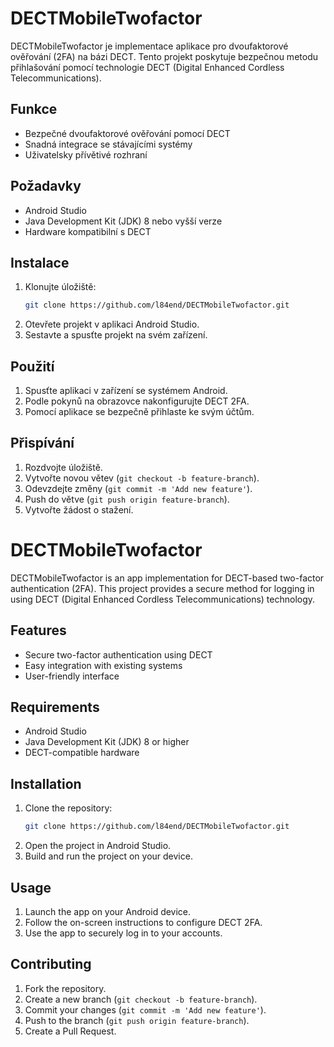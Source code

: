 # DECTMobileTwofactor

DECTMobileTwofactor je implementace aplikace pro dvoufaktorové ověřování (2FA) na bázi DECT. Tento projekt poskytuje bezpečnou metodu přihlašování pomocí technologie DECT (Digital Enhanced Cordless Telecommunications).

## Funkce

- Bezpečné dvoufaktorové ověřování pomocí DECT
- Snadná integrace se stávajícími systémy
- Uživatelsky přívětivé rozhraní

## Požadavky

- Android Studio
- Java Development Kit (JDK) 8 nebo vyšší verze
- Hardware kompatibilní s DECT

## Instalace

1. Klonujte úložiště:
    ```sh
    git clone https://github.com/l84end/DECTMobileTwofactor.git
    ```
2. Otevřete projekt v aplikaci Android Studio.
3. Sestavte a spusťte projekt na svém zařízení.

## Použití

1. Spusťte aplikaci v zařízení se systémem Android.
2. Podle pokynů na obrazovce nakonfigurujte DECT 2FA.
3. Pomocí aplikace se bezpečně přihlaste ke svým účtům.

## Přispívání

1. Rozdvojte úložiště.
2. Vytvořte novou větev (`git checkout -b feature-branch`).
3. Odevzdejte změny (`git commit -m 'Add new feature'`).
4. Push do větve (`git push origin feature-branch`).
5. Vytvořte žádost o stažení.



# DECTMobileTwofactor

DECTMobileTwofactor is an app implementation for DECT-based two-factor authentication (2FA). This project provides a secure method for logging in using DECT (Digital Enhanced Cordless Telecommunications) technology.

## Features

- Secure two-factor authentication using DECT
- Easy integration with existing systems
- User-friendly interface

## Requirements

- Android Studio
- Java Development Kit (JDK) 8 or higher
- DECT-compatible hardware

## Installation

1. Clone the repository:
    ```sh
    git clone https://github.com/l84end/DECTMobileTwofactor.git
    ```
2. Open the project in Android Studio.
3. Build and run the project on your device.

## Usage

1. Launch the app on your Android device.
2. Follow the on-screen instructions to configure DECT 2FA.
3. Use the app to securely log in to your accounts.

## Contributing

1. Fork the repository.
2. Create a new branch (`git checkout -b feature-branch`).
3. Commit your changes (`git commit -m 'Add new feature'`).
4. Push to the branch (`git push origin feature-branch`).
5. Create a Pull Request.



